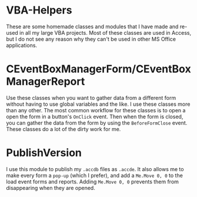 # VBA-Helpers
These are some homemade classes and modules that I have made and re-used in all my large VBA projects.  Most of these classes are used in Access, but I do not see any reason why they can't be used in other MS Office applications.

# CEventBoxManagerForm/CEventBoxManagerReport
Use these classes when you want to gather data from a different form without having to use global variables and the like.  I use these classes more than any other.  The most common workflow for these classes is to open a open the form in a button's `OnClick` event. Then when the form is closed, you can gather the data from the form by using the `BeforeFormClose` event. These classes do a lot of the dirty work for me.  

# PublishVersion
I use this module to publish my `.accdb` files as `.accde`.  It also allows me to make every form a `pop-up` (which I prefer), and add a `Me.Move 0, 0` to the load event forms and reports.  Adding `Me.Move 0, 0` prevents them from disappearing when they are opened.
